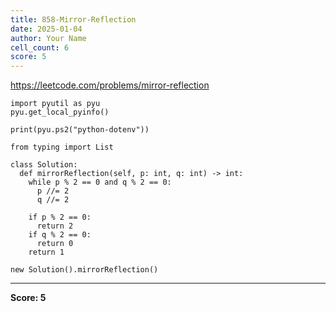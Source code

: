 ```yaml
---
title: 858-Mirror-Reflection
date: 2025-01-04
author: Your Name
cell_count: 6
score: 5
---
```


https://leetcode.com/problems/mirror-reflection


```
import pyutil as pyu
pyu.get_local_pyinfo()
```


```
print(pyu.ps2("python-dotenv"))
```


```
from typing import List
```


```
class Solution:
  def mirrorReflection(self, p: int, q: int) -> int:
    while p % 2 == 0 and q % 2 == 0:
      p //= 2
      q //= 2

    if p % 2 == 0:
      return 2
    if q % 2 == 0:
      return 0
    return 1
```


```
new Solution().mirrorReflection()
```


---
**Score: 5**